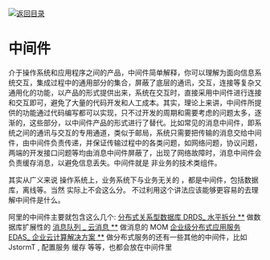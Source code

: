 [![返回目录](https://parg.co/UCb)](https://github.com/wxyyxc1992/Awesome-CheatSheet)

# 中间件

介于操作系统和应用程序之间的产品，中间件简单解释，你可以理解为面向信息系统交互，集成过程中的通用部分的集合，屏蔽了底层的通讯，交互，连接等复杂又通用化的功能，以产品的形式提供出来，系统在交互时，直接采用中间件进行连接和交互即可，避免了大量的代码开发和人工成本。其实，理论上来讲，中间件所提供的功能通过代码编写都可以实现，只不过开发的周期和需要考虑的问题太多，逐渐的，这些部分，以中间件产品的形式进行了替代。比如常见的消息中间件，即系统之间的通讯与交互的专用通道，类似于邮局，系统只需要把传输的消息交给中间件，由中间件负责传递，并保证传输过程中的各类问题，如网络问题，协议问题，两端的开发接口问题等均由消息中间件屏蔽了，出现了网络故障时，消息中间件会负责缓存消息，以避免信息丢失。中间件就是 非业务的技术类组件。

其实从广义来说 操作系统上，业务系统下与业务无关的 ，都是中间件，包括数据库，离线等。当然 实际上不会这么分。 不过利用这个讲法应该能够更容易的去理解中间件是什么。

阿里的中间件主要就包含这么几个: [分布式关系型数据库 DRDS\_ 水平拆分 \*\*](https://link.zhihu.com/?target=https%3A//www.aliyun.com/product/drds) 做数据库扩展性的 [消息队列 \_ 云消息 \*\*](https://link.zhihu.com/?target=https%3A//www.aliyun.com/product/ons/) 做消息的 MOM [企业级分布式应用服务 EDAS\_ 企业云计算解决方案 \*\*](https://link.zhihu.com/?target=https%3A//www.aliyun.com/product/edas) 做分布式服务的还有一些其他的中间件，比如 JstormT , 配置服务 缓存 等等，也都会放在中间件里

